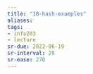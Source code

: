 ```yaml
---
title: "18-hash-examples"
aliases: 
tags: 
- info203
- lecture
sr-due: 2022-06-19
sr-interval: 28
sr-ease: 270
---
```


